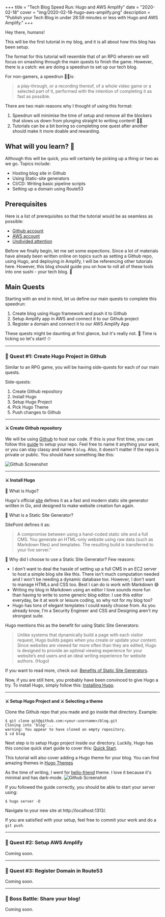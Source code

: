 +++
title = "Tech Blog Speed Run: Hugo and AWS Amplify"
date = "2020-02-18"
cover = "img/2020-02-18-hugo-aws-amplify.png"
description = "Publish your Tech Blog in under 28:59 minutes or less with Hugo and AWS Amplify."
+++

Hey there, humans!

This will be the first tutorial in my blog, and it is all about how this blog has been setup.

The format for this tutorial will resemble that of an RPG wherein we will focus on smashing through the main quests to finish the game. However, there is a catch: we are doing a speedrun to set up our tech blog.

For non-gamers, a speedrun 🏃‍♂️is:

> a play-through, or a recording thereof, of a whole video game or a selected part of it, performed with the intention of completing it as fast as possible.

There are two main reasons why I thought of using this format:

1. Speedrun will minimise the time of setup and remove all the blockers that slows us down from plunging straight to writing content! 👨‍💻
2. Tutorials can be a bit boring so completing one quest after another should make it more doable and rewarding.

## What will you learn? 🤔

Although this will be quick, you will certainly be picking up a thing or two as we go. Topics include:

- Hosting blog site in Github
- Using Static-site generators
- CI/CD: Writing basic pipeline scripts
- Setting up a domain using Route53

## Prerequisites

Here is a list of prerequisites so that the tutorial would be as seamless as possible:

- [Github account](https://git-scm.com/book/en/v2/GitHub-Account-Setup-and-Configuration)
- [AWS account](https://aws.amazon.com/premiumsupport/knowledge-center/create-and-activate-aws-account/)
- [Undivided attention](https://www.youtube.com/watch?v=hP5TNI_2VRs)

Before we finally begin, let me set some expections. Since a lot of materials have already been written online on topics such as setting a Github repo, using Hugo, and deploying in Amplify, I will be referencing other tutorials here. However, this blog should guide you on how to roll all of these tools into one sushi - your tech blog. 🍣

## Main Quests

Starting with an end in mind, let us define our main quests to complete this speedrun:

1. Create blog using Hugo framework and push it to Github
2. Setup Amplify app in AWS and connect it to our Github project
3. Register a domain and connect it to our AWS Amplify App

These quests might be daunting at first glance, but it's really not. 💪 Time is ticking so let's start! ⏱

---

### 📜 Quest #1: Create Hugo Project in Github

Similar to an RPG game, you will be having side-quests for each of our main quests.

Side-quests:

1. Create Github repository
2. Install Hugo
3. Setup Hugo Project
4. Pick Hugo Theme
5. Push changes to Github

---

#### ⚔️ Create Github repository

We will be using [Github](https://github.com/) to host our code. If this is your first time, you can follow this [guide](https://help.github.com/en/github/creating-cloning-and-archiving-repositories/creating-a-new-repository) to setup your repo. Feel free to name it anything your want, or you can stay classy and name it `blog`. Also, it doesn't matter if the repo is private or public. You should have something like this:

![Github Screenshot](/img/2020-02-18-github.png)

---

#### ⚔️ Install Hugo

💬 What is Hugo?

Hugo's official [site](https://gohugo.io/about/what-is-hugo/) defines it as a fast and modern static site generator written in Go, and designed to make website creation fun again.

💬 What is a Static Site Generator?

SitePoint defines it as:

> A compromise between using a hand-coded static site and a full CMS. You generate an HTML-only website using raw data (such as Markdown files) and templates. The resulting build is transferred to your live server."

💬 Why did I choose to use a Static Site Generator? Few reasons:

- I don't want to deal the hassle of setting up a full CMS in an EC2 server to host a simple blog site like this. There isn't much computation needed and I won't be needing a dynamic database too. However, I don't want to manage HTMLs and CSS too. Best I can do is work with Markdown 😅
- Writing my blog in Markdown using an editor I love sounds more fun than having to write to some generic blog editor. I use this editor everyday, be it at work or leisure coding, so why not for my blog too?
- Hugo has tons of elegant templates I could easily choose from. As you already know, I'm a Security Engineer and CSS and Designing aren't my strongest suite.

Hugo mentions this as the benefit for using Static Site Generators:

> Unlike systems that dynamically build a page with each visitor request, Hugo builds pages when you create or update your content. Since websites are viewed far more often than they are edited, Hugo is designed to provide an optimal viewing experience for your website’s end users and an ideal writing experience for website authors. (Hugo)

If you want to read more, check out: [Benefits of Static Site Generators](https://gohugo.io/about/benefits/).

Now, if you are still here, you probably have been convinced to give Hugo a try. To install Hugo, simply follow this: [Installing Hugo](https://gohugo.io/getting-started/installing/).

---

#### ⚔️ Setup Hugo Project and ⚔️ Selecting a theme

Clone the Github repo that you made and go inside that directory. Example:

```lang=bash
$ git clone git@github.com:<your-username>/blog.git
Cloning into 'blog'...
warning: You appear to have cloned an empty repository.
$ cd blog
```

Next step is to setup Hugo project inside our directory. Luckily, Hugo has this concise quick start guide to cover this: [Quick Start](https://gohugo.io/getting-started/quick-start/).

This tutorial will also cover adding a Hugo theme for your blog. You can find amazing themes in [Hugo Themes](https://themes.gohugo.io/.)

As the time of writing, I went for [hello-friend](https://themes.gohugo.io/hugo-theme-hello-friend/) theme. I love it because it's minimal and has dark-mode.
![Github Screenshot](/img/2020-02-18-hello-friend.png)

If you followed the guide correctly, you should be able to start your server using:

```lang=bash
$ hugo server -D
```

Navigate to your new site at http://localhost:1313/.

If you are satisfied with your setup, feel free to commit your work and do a `git push`.

---

### 📜 Quest #2: Setup AWS Amplify

Coming soon.

<!--
#### AWS Amplify

> AWS Amplify is a combination of client library, CLI toolchain, and a Console for continuous deployment and hosting. The Amplify CLI and library allow developers to get up & running with full-stack cloud-powered applications with features like authentication, storage, serverless GraphQL or REST APIs, analytics, Lambda functions, & more. The Amplify Console provides continuous deployment and hosting for modern web apps (single page apps and static site generators). Continuous deployment allows developers to deploy updates to their web app on every code commit to their Git repository. Hosting includes features such as globally available CDNs, easy custom domain setup + HTTPS, feature branch deployments, and password protection.

Hugo was kind enough to provide us with a guide to setup Hugo for AWS Amplify too: [Hosting on AWS Amplify](https://gohugo.io/hosting-and-deployment/hosting-on-aws-amplify/).

In the guide
What is a CI/CD Pipeline?

> ...

You can also commit your pipeline file in the root of your repository and name it `amplify.yml`. For my setup, I needed to install certain NPM package to setup.

> What's a pipeline yml.

Once you finish the guide, you should now have a link an amplify link to your app such as https://master.unique-id.amplifyapp.com.

Next step here will be to register our own domain. -->

---

### 📜 Quest #3: Register Domain in Route53

Coming soon.

<!--
What is Route 53?
Guide: https://docs.aws.amazon.com/amplify/latest/userguide/custom-domains.html -->

---

### 🐷 Boss Battle: Share your blog!

Coming soon.

<!-- 🥓Done! -->
